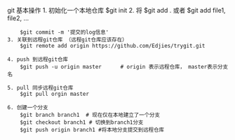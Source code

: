 git 基本操作
	1. 初始化一个本地仓库
		$git init
	2. 将
		$git add .
		或者
		$git add file1, file2, ...
		
		$git commit -m '提交的log信息'
	3. 关联到远程git仓库 （远程git仓库应该存在）
		$git remote add origin https://github.com/Edjies/trygit.git
	
	4. push 到远程git仓库
		$git push -u origin master      # origin 表示远程仓库， master表示分支名
	
	5. pull 同步远程git仓库
		$git pull orgin master
	
	6. 创建一个分支 
		$git branch branch1  # 现在仅在本地建立了一个分支
		$git checkout branch1 # 切换到branch1分支
		$git push origin branch1 #将本地分支提交到远程仓库
	
	